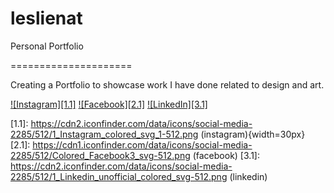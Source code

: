 # leslienat
Personal Portfolio

=====================

Creating a Portfolio to showcase work I have done related to design and art.

[![Instagram][1.1]][1]
[![Facebook][2.1]][2]
[![LinkedIn][3.1]][3]

[1.1]: https://cdn2.iconfinder.com/data/icons/social-media-2285/512/1_Instagram_colored_svg_1-512.png (instagram){width=30px}
[2.1]: https://cdn1.iconfinder.com/data/icons/social-media-2285/512/Colored_Facebook3_svg-512.png (facebook)
[3.1]: https://cdn2.iconfinder.com/data/icons/social-media-2285/512/1_Linkedin_unofficial_colored_svg-512.png (linkedin)

[1]: http://www.instagram.com/leslie.nat.art
[2]: http://www.facebook.com/leslie.nat.art
[3]: https://www.linkedin.com/in/leslienat